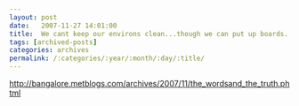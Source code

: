 ```yaml
---
layout: post
date:	2007-11-27 14:01:00
title:  We cant keep our environs clean...though we can put up boards...
tags: [archived-posts]
categories: archives
permalink: /:categories/:year/:month/:day/:title/
---
```

http://bangalore.metblogs.com/archives/2007/11/the_wordsand_the_truth.phtml

